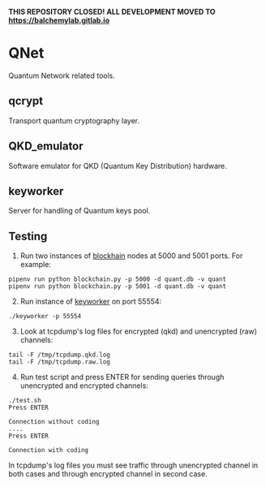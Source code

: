 **THIS REPOSITORY CLOSED! ALL DEVELOPMENT MOVED TO https://balchemylab.gitlab.io**

# QNet

Quantum Network related tools.

## qcrypt

Transport quantum cryptography layer.

## QKD_emulator

Software emulator for QKD (Quantum Key Distribution) hardware.

## keyworker

Server for handling of Quantum keys pool.

## Testing

1) Run two instances of [blockhain](https://github.com/BAlchemyLab/bal) nodes at 5000 and 5001 ports. For example:
```
pipenv run python blockchain.py -p 5000 -d quant.db -v quant
pipenv run python blockchain.py -p 5001 -d quant.db -v quant
```

2) Run instance of [keyworker](https://github.com/BAlchemyLab/qnet/tree/master/keyworker) on port 55554:
```
./keyworker -p 55554
```

3) Look at tcpdump's log files for encrypted (qkd) and unencrypted (raw) channels:
```
tail -F /tmp/tcpdump.qkd.log
tail -F /tmp/tcpdump.raw.log
```

4) Run test script and press ENTER for sending queries through unencrypted and encrypted channels:
```
./test.sh
Press ENTER

Connection without coding
....
Press ENTER

Connection with coding

```
In tcpdump's log files you must see traffic through unencrypted channel in both cases and through encrypted channel in second case.
